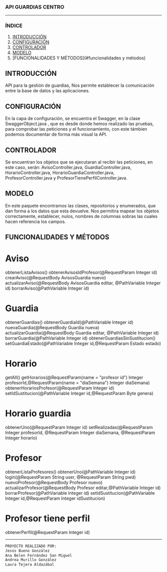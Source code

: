 ### API GUARDIAS CENTRO
---

### ÍNDICE
1. [INTRODUCCIÓN](#introducción)
2. [CONFIGURACIÓN](#configuración)
3. [CONTROLADOR](#controlador)
4. [MODELO](#modelo)
5. [FUNCIONALIDADES Y MÉTODOS](#funcionalidades y métodos)

## INTRODUCCIÓN
API para la gestión de guardias, Nos permite establecer la comunicación entre la base de datos y las aplicaciones. 

## CONFIGURACIÓN
En la capa de configuración, se encuentra el Swagger, en la clase SwaggerObject.java , que es desde donde hemos realizado las pruebas, para comprobar las peticiones y el funcionamiento, con este támbien podemos documentar de forma más visual la API.

## CONTROLADOR
Se encuentran los objetos que se ejecutaran al recibir las peticiones, en este caso, serán: AvisoController.java, GuardiaController.java, HorarioController.java, HorarioGuardiaController.java, ProfesorController.java y ProfesorTienePerfilController.java.

## MODELO
En este paquete encontramos las clases, repositorios y enumerados, que dan forma a los datos que esta devuelve. Nos permitira mapear los objetos correctamente, establecer, nulos, nombres de columnas sobras las cuales hacen referencia los campos.

## FUNCIONALIDADES Y MÉTODOS

 # Aviso
  obtenerListaAvisos()
  obtenerAvisosIdProfesor(@RequestParam Integer id)
  crearAviso(@RequestBody AvisosGuardia nuevo)
  actualizarAviso(@RequestBody AvisosGuardia editar, @PathVariable Integer id)
  borrarAviso(@PathVariable Integer id)
 # Guardia
  obtenerGuardias()
  obtenerGuardiaId(@PathVariable Integer id)
  nuevaGuardia(@RequestBody Guardia nueva)
  actualizarGuardia(@RequestBody Guardia editar, @PathVariable Integer id)
  borrarGuardia(@PathVariable Integer id)
  obtenerGuardiasSinSustitucion()
  setGuardiaEstado(@PathVariable Integer id,@RequestParam Estado estado)
 # Horario
  getAll()
  getHorarios(@RequestParam(name = "profesor id") Integer profesorId,@RequestParam(name = "diaSemana") Integer diaSemana)
  obtenerHorariosProfesor(@RequestParam Integer id)
  setIdSustitucion(@PathVariable Integer id,@RequestParam Byte genera)
 # Horario guardia
  obtenerUno(@RequestParam Integer id)
  setRealizadas(@RequestParam Integer profesorId, @RequestParam Integer diaSemana, @RequestParam Integer horario)
 # Profesor
  obtenerListaProfesores()
  obtenerUno(@PathVariable Integer id)
  login(@RequestParam String user, @RequestParam String pwd)
  nuevoProfesor(@RequestBody Profesor nuevo)
  actualizarProfesor(@RequestBody Profesor editar,@PathVariable Integer id)
  borrarProfesor(@PathVariable Integer id)
  setIdSustitucion(@PathVariable Integer id,@RequestParam Integer idSustitucion)
 # Profesor tiene perfil
  obtenerPerfil(@RequestParam Integer id)
  
---

```sh
PROYECTO REALIZADO POR:
Jesús Bueno González
Ana Belen Fernández San Miguel
Andrea Murillo González
Laura Tejera Aldazábal
```
